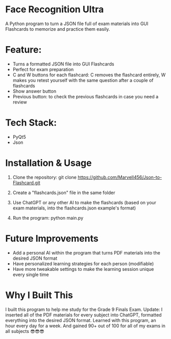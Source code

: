 # Face Recognition Ultra
A Python program to turn a JSON file full of exam materials into GUI Flashcards to memorize and practice them easily.

# Feature:
- Turns a formatted JSON file into GUI Flashcards
- Perfect for exam preparation
- C and W buttons for each flashcard: C removes the flashcard entirely, W makes you retest yourself with the same question after a couple of flashcards
- Show answer button
- Previous button: to check the previous flashcards in case you need a review

# Tech Stack:
- PyQt5
- Json

# Installation & Usage
1. Clone the repository:
   git clone https://github.com/Marvell456/Json-to-Flashcard.git

2. Create a "flashcards.json" file in the same folder

3. Use ChatGPT or any other AI to make the flashcards (based on your exam materials, into the flashcards.json example's format)

4. Run the program:
   python main.py

# Future Improvements
- Add a personal AI within the program that turns PDF materials into the desired JSON format
- Have personalized learning strategies for each person (modifiable)
- Have more tweakable settings to make the learning session unique every single time

# Why I Built This
I built this program to help me study for the Grade 9 Finals Exam. Update: I inserted all of the PDF materials for every subject into ChatGPT, formatted everything into the desired JSON format. Learned with this program, an hour every day for a week. And gained 90+ out of 100 for all of my exams in all subjects 😎😎😎
